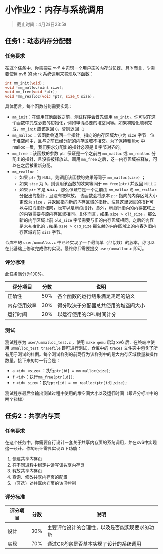 # 小作业2：内存与系统调用

> 截止时间：4月28日23:59

## 任务1：动态内存分配器

### 任务要求

在这个任务中，你需要在 xv6 中实现一个用户态的内存分配器。具体而言，你需要使用 xv6 的 `sbrk` 系统调用来实现以下函数：

```cpp
int mm_init(void);
void *mm_malloc(uint size);
void mm_free(void *ptr);
void *mm_realloc(void *ptr, size_t size);
```

具体而言，每个函数分别需要实现：

- `mm_init`：在调用其他函数之前，测试程序会首先调用 `mm_init` 。你可以在这个函数中完成必要的初始化，例如申请必要的堆空间等。如果初始化顺利完成，`mm_init` 应该返回 `0`，否则返回 `-1`
- `mm_malloc` ：该函数会返回一个指针，指向的内存区域大小为 `size` 字节，位于堆空间中，且与之前已经分配的内存区域不相交。为了保持和 libc 中malloc一致，我们要求分配出的指针必须是 8 字节对齐的。
- `mm_free` ：该函数的参数 `ptr` 保证是一个之前由 `mm_malloc` 或 `mm_realloc` 分配出的指针，且没有被释放过。调用 `mm_free` 之后，这一内存区域被释放，可以在之后被重新分配。
- `mm_realloc` ：
  - 如果 `ptr` 为 `NULL`，则调用该函数的效果等同于 `mm_malloc(size)` ；
  - 如果 `size` 为 `0`，则调用该函数的效果等同于 `mm_free(ptr)` 并返回 `NULL`；
  - 如果 `ptr` 不是 `NULL`， 那么保证它是一个之前由 `mm_malloc` 或 `mm_realloc` 分配出的指针，且没有被释放。 该函数会将原本 `ptr` 指向的内存区域大小更改为 `size` ，并返回指向新的内存区域的指针。注意这里返回的指针可以与旧的指针相同，也可以是新的指针。另外，新指针指向的内存区域上的内容需要与原内存区域相同。具体而言，如果 `size > old_size`  ，那么新的内存区域上前 `old_size` 字节需要与旧的内存区域相同，之后的内容是未初始化的；如果 `size > old_size`  那么新的内存区域上的内容为旧内存区域的前 `size` 字节。

仓库中的 `user/ummalloc.c` 中已经实现了一个最简单（但低效）的版本，你可以在此基础上修改完成你的实现。最终你只需要提交 `user/ummalloc.c` 即可。

### 评分标准

此任务满分为100%。

| 评分项目     | 分数 | 说明                                 |
| ------------ | ---- | ------------------------------------ |
| 正确性       | 50%  | 各个函数的运行结果满足规定的语义     |
| 内存使用效率 | 30%  | 得分取决于分配器总共使用的堆空间大小 |
| 运行时间     | 20%  | 以运行使用的CPU时间计分              |

### 测试

测试程序为 `user/ummalloc_test.c` ，使用 `make qemu` 启动 xv6 后，在终端中使用 `ummalloc_test tracefile` 即可进行测试，仓库中的 `traces` 文件夹中包含了所有用于测试的样例。每个测试样例的前两行为该样例中的最大内存区域数量和操作数量，接下来的每一行会是：

- `a <id> <size>` ：执行`ptr[id] = mm_malloc(size);`
- `f <id>`：执行`mm_free(ptr[id]);`
- `r <id> size>`：执行`ptr[id] = mm_realloc(ptr[id],size);`

测试程序最后会输出测试过程中使用的堆空间大小以及运行时间（即评分标准中的两个指标）

## 任务2：共享内存页

### 任务要求

在这个任务中，你需要自行设计一套关于共享内存页的系统调用，并在xv6中实现这一设计。你的设计需要实现以下功能：

1. 创建共享内存页
2. 在不同进程中绑定并读写该共享内存页
3. 释放共享内存页
4. 查询、修改共享内存页的配置
5. （可选）对共享内存页的访问控制

### 评分标准

| 评分项目 | 分数 | 说明                                           |
| -------- | ---- | ---------------------------------------------- |
| 设计     | 30%  | 主要评估设计的合理性，以及是否能实现要求的功能 |
| 实现     | 70%  | 通过CR考察是否基本实现了设计的系统调用         |